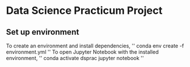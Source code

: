 # Data Science Practicum Project
## Set up environment
To create an environment and install dependencies,
''
conda env create -f environment.yml
''
To open Jupyter Notebook with the installed environment, 
''
conda activate dsprac
jupyter notebook
''
